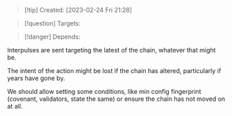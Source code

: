 
>[!tip] Created: [2023-02-24 Fri 21:28]

>[!question] Targets: 

>[!danger] Depends: 

Interpulses are sent targeting the latest of the chain, whatever that might be.

The intent of the action might be lost if the chain has altered, particularly if years have gone by.

We should allow setting some conditions, like min config fingerprint (covenant, validators, state the same) or ensure the chain has not moved on at all.